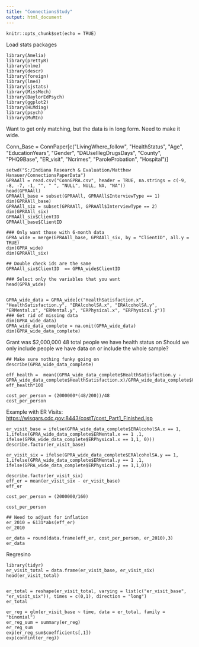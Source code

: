 ```yaml
---
title: "ConnectionsStudy"
output: html_document
---
```


```{r setup, include=FALSE}
knitr::opts_chunk$set(echo = TRUE)
```
Load stats packages
```{r}
library(Amelia)
library(prettyR)
library(nlme)
library(descr)
library(foreign)
library(lme4)
library(sjstats)
library(MissMech)
library(BaylorEdPsych)
library(ggplot2)
library(HLMdiag)
library(psych)
library(MuMIn)
```
Want to get only matching, but the data is in long form.  Need to make it wide.  


Conn_Base = ConnPaper[c("LivingWhere_follow", "HealthStatus", "Age", "EducationYears", "Gender", "DAUseIllegDrugsDays", "County", "PHQ9Base", "ER_visit", "Ncrimes", "ParoleProbation", "Hospital")]

```{r}
setwd("S:/Indiana Research & Evaluation/Matthew Hanauer/ConnectionsPaperData")
GPRAAll = read.csv("ConnGPRA.csv", header = TRUE, na.strings = c(-9, -8, -7, -1, "", " ", "NULL", NULL, NA, "NA")) 
head(GPRAAll)
GPRAAll_base = subset(GPRAAll, GPRAAll$InterviewType == 1)
dim(GPRAAll_base)
GPRAAll_six = subset(GPRAAll, GPRAAll$InterviewType == 2)
dim(GPRAAll_six)
GPRAAll_six$ClientID
GPRAAll_base$ClientID

### Only want those with 6-month data
GPRA_wide = merge(GPRAAll_base, GPRAAll_six, by = "ClientID", all.y = TRUE)
dim(GPRA_wide)
dim(GPRAAll_six)

## Double check ids are the same
GPRAAll_six$ClientID  == GPRA_wide$ClientID

### Select only the variables that you want
head(GPRA_wide)


GPRA_wide_data = GPRA_wide[c("HealthSatisfaction.x", "HealthSatisfaction.y", "ERAlcoholSA.x", "ERAlcoholSA.y", "ERMental.x", "ERMental.y", "ERPhysical.x", "ERPhysical.y")]
### Get rid of missing data
dim(GPRA_wide_data)
GPRA_wide_data_complete = na.omit(GPRA_wide_data)
dim(GPRA_wide_data_complete)
```
Grant was $2,000,000 48 total people we have health status on
Should we only include people we have data on or include the whole sample?
```{r}
## Make sure nothing funky going on 
describe(GPRA_wide_data_complete)

eff_health =  mean((GPRA_wide_data_complete$HealthSatisfaction.y - GPRA_wide_data_complete$HealthSatisfaction.x)/GPRA_wide_data_complete$HealthSatisfaction.x)
eff_health*100

cost_per_person = (2000000*(48/200))/48
cost_per_person

```
Example with ER Visits: https://wisqars.cdc.gov:8443/costT/cost_Part1_Finished.jsp
```{r}
er_visit_base = ifelse(GPRA_wide_data_complete$ERAlcoholSA.x == 1, 1,ifelse(GPRA_wide_data_complete$ERMental.x == 1 ,1, ifelse(GPRA_wide_data_complete$ERPhysical.x == 1,1, 0)))
describe.factor(er_visit_base)

er_visit_six = ifelse(GPRA_wide_data_complete$ERAlcoholSA.y == 1, 1,ifelse(GPRA_wide_data_complete$ERMental.y == 1 ,1, ifelse(GPRA_wide_data_complete$ERPhysical.y == 1,1,0)))

describe.factor(er_visit_six)
eff_er = mean(er_visit_six - er_visit_base)
eff_er

cost_per_person = (2000000/160)

cost_per_person

## Need to adjust for inflation
er_2010 = 6131*abs(eff_er)
er_2010

er_data = round(data.frame(eff_er, cost_per_person, er_2010),3)
er_data
```
Regresino
```{r}
library(tidyr)
er_visit_total = data.frame(er_visit_base, er_visit_six)
head(er_visit_total)


er_total = reshape(er_visit_total, varying = list(c("er_visit_base", "er_visit_six")), times = c(0,1), direction = "long")
er_total

er_reg = glm(er_visit_base ~ time, data = er_total, family = "binomial")
er_reg_sum = summary(er_reg)
er_reg_sum
exp(er_reg_sum$coefficients[,1])
exp(confint(er_reg))
```


